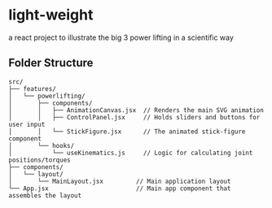# light-weight
a react project to illustrate the big 3 power lifting in a scientific way


## Folder Structure

```
src/
├── features/
│   └── powerlifting/
│       ├── components/
│       │   ├── AnimationCanvas.jsx  // Renders the main SVG animation
│       │   ├── ControlPanel.jsx     // Holds sliders and buttons for user input
│       │   └── StickFigure.jsx      // The animated stick-figure component
│       └── hooks/
│           └── useKinematics.js     // Logic for calculating joint positions/torques
├── components/
│   └── layout/
│       └── MainLayout.jsx         // Main application layout
└── App.jsx                        // Main app component that assembles the layout
```
